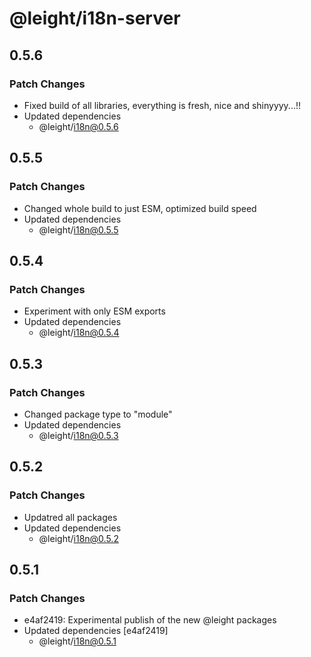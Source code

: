 # @leight/i18n-server

## 0.5.6

### Patch Changes

- Fixed build of all libraries, everything is fresh, nice and shinyyyy...!!
- Updated dependencies
  - @leight/i18n@0.5.6

## 0.5.5

### Patch Changes

- Changed whole build to just ESM, optimized build speed
- Updated dependencies
  - @leight/i18n@0.5.5

## 0.5.4

### Patch Changes

- Experiment with only ESM exports
- Updated dependencies
  - @leight/i18n@0.5.4

## 0.5.3

### Patch Changes

- Changed package type to "module"
- Updated dependencies
  - @leight/i18n@0.5.3

## 0.5.2

### Patch Changes

- Updatred all packages
- Updated dependencies
  - @leight/i18n@0.5.2

## 0.5.1

### Patch Changes

- e4af2419: Experimental publish of the new @leight packages
- Updated dependencies [e4af2419]
  - @leight/i18n@0.5.1
